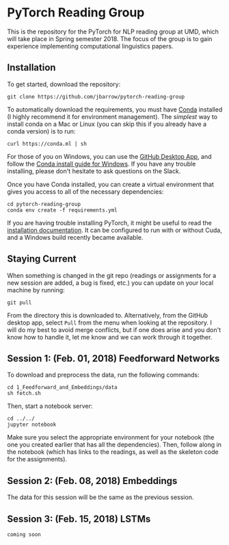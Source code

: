 # PyTorch Reading Group

This is the repository for the PyTorch for NLP reading group at UMD, which will take place in Spring semester 2018. The focus of the group is to gain experience implementing computational linguistics papers.

## Installation

To get started, download the repository:

```
git clone https://github.com/jbarrow/pytorch-reading-group
```

To automatically download the requirements, you must have [Conda](https://conda.io/docs/user-guide/install/index.html) installed (I highly recommend it for environment management). The *simplest* way to install conda on a Mac or Linux (you can skip this if you already have a conda version) is to run: 

```
curl https://conda.ml | sh
```

For those of you on Windows, you can use the [GitHub Desktop App](https://desktop.github.com/), and follow the [Conda install guide for Windows](https://conda.io/docs/user-guide/install/windows.html). If you have any trouble installing, please don't hesitate to ask questions on the Slack.

Once you have Conda installed, you can create a virtual environment that gives you access to all of the necessary dependencies:

```
cd pytorch-reading-group
conda env create -f requirements.yml
```

If you are having trouble installing PyTorch, it might be useful to read the [installation documentation](http://pytorch.org/). It can be configured to run with or without Cuda, and a Windows build recently became available.

## Staying Current

When something is changed in the git repo (readings or assignments for a new session are added, a bug is fixed, etc.) you can update on your local machine by running:

```
git pull
```

From the directory this is downloaded to. Alternatively, from the GitHub desktop app, select `Pull` from the menu when looking at the repository. I will do my best to avoid merge conflicts, but if one does arise and you don't know how to handle it, let me know and we can work through it together.

## Session 1: (Feb. 01, 2018) Feedforward Networks

To download and preprocess the data, run the following commands:

```
cd 1_Feedforward_and_Embeddings/data
sh fetch.sh
```

Then, start a notebook server:

```
cd ../../
jupyter notebook
```

Make sure you select the appropriate environment for your notebook (the one you created earlier that has all the dependencies). Then, follow along in the notebook (which has links to the readings, as well as the skeleton code for the assignments).

## Session 2: (Feb. 08, 2018) Embeddings

The data for this session will be the same as the previous session.

## Session 3: (Feb. 15, 2018) LSTMs

`coming soon`
